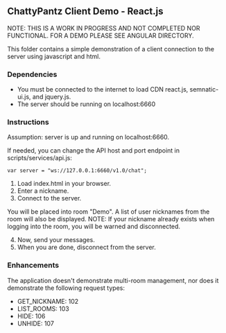 ## ChattyPantz Client Demo - React.js

NOTE:  THIS IS A WORK IN PROGRESS AND NOT COMPLETED NOR FUNCTIONAL. FOR A DEMO PLEASE SEE ANGULAR DIRECTORY.

This folder contains a simple demonstration of a client connection to the server using javascript and html.

### Dependencies

* You must be connected to the internet to load CDN react.js, semnatic-ui.js, and jquery.js.
* The server should be running on localhost:6660

### Instructions

Assumption: server is up and running on localhost:6660.

If needed, you can change the API host and port endpoint in scripts/services/api.js:
```
var server = "ws://127.0.0.1:6660/v1.0/chat";
```
1. Load index.html in your browser.
2. Enter a nickname.
3. Connect to the server.

You will be placed into room "Demo". A list of user nicknames from the room will also be displayed.
NOTE:  If your nickname already exists when logging into the room, you will be warned and disconnected.

4. Now, send your messages.
5. When you are done, disconnect from the server.

### Enhancements

The application doesn't demonstrate multi-room management, nor does it demonstrate the following request types:
* GET_NICKNAME: 102
* LIST_ROOMS: 103
* HIDE: 106
* UNHIDE: 107
